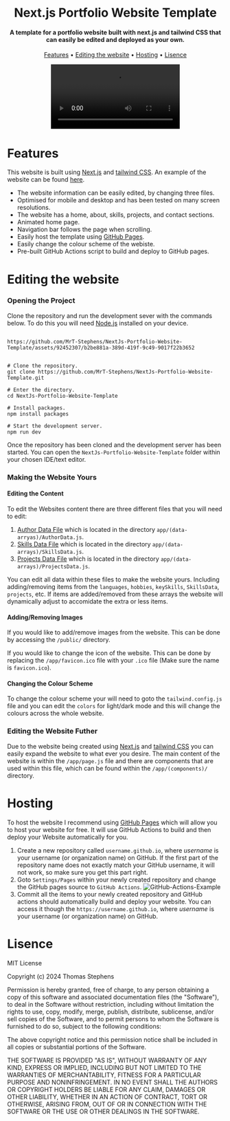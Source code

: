 

<h1 align="center">
  <br>
  Next.js Portfolio Website Template
  <br>
</h1>

<h4 align="center">A template for a portfolio website built with next.js and tailwind CSS that can easily be edited and deployed as your own.</h4>

<p align="center">
  <a href="#features">Features</a> •
  <a href="#editing-the-website">Editing the website</a> •
  <a href="#hosting">Hosting</a> •
  <a href="#lisence">Lisence</a>
</p>

<div align="center">
  <video src="https://github.com/MrT-Stephens/NextJs-Portfolio-Website-Template/assets/92452307/8eb377f6-b32f-41b8-8333-fd8c3b6fa5cd"/>
</div>

# Features

This website is built using [Next.js](https://nextjs.org/) and [tailwind CSS](https://tailwindcss.com/). An example of the website can be found [here](https://mrt-stephens.github.io).
- The website information can be easily edited, by changing three files.
- Optimised for mobile and desktop and has been tested on many screen resolutions.
- The website has a home, about, skills, projects, and contact sections.
- Animated home page.
- Navigation bar follows the page when scrolling.
- Easily host the template using [GitHub Pages](https://pages.github.com/).
- Easily change the colour scheme of the webiste.
- Pre-built GitHub Actions script to build and deploy to GitHub pages.

# Editing the website

### Opening the Project
Clone the repository and run the development sever with the commands below. To do this you will need [Node.js](https://nodejs.org/) installed on your device.
```

https://github.com/MrT-Stephens/NextJs-Portfolio-Website-Template/assets/92452307/b2be881a-389d-419f-9c49-9017f22b3652


# Clone the repository.
git clone https://github.com/MrT-Stephens/NextJs-Portfolio-Website-Template.git

# Enter the directory.
cd NextJs-Portfolio-Website-Template

# Install packages.
npm install packages

# Start the development server.
npm run dev
```
Once the repository has been cloned and the development server has been started. You can open the `NextJs-Portfolio-Website-Template` folder within your chosen IDE/text editor.

### Making the Website Yours

#### Editing the Content

To edit the Websites content there are three different files that you will need to edit:
1. [Author Data File](https://github.com/MrT-Stephens/NextJs-Portfolio-Website-Template/blob/main/app/(data-arrays)/AuthorData.js) which is located in the directory `app/(data-arryas)/AuthorData.js`.
2. [Skills Data File](https://github.com/MrT-Stephens/NextJs-Portfolio-Website-Template/blob/main/app/(data-arrays)/SkillsData.js) which is located in the directory `app/(data-arrays)/SkillsData.js`.
3. [Projects Data File](https://github.com/MrT-Stephens/NextJs-Portfolio-Website-Template/blob/main/app/(data-arrays)/ProjectsData.js) which is located in the directory `app/(data-arrays)/ProjectsData.js`. 

You can edit all data within these files to make the website yours. Including adding/removing items from the `languages`, `hobbies`, `keySkills`, `SkillsData`, `projects`, etc. If items are added/removed from these arrays the website will dynamically adjust to accomidate the extra or less items.

#### Adding/Removing Images

If you would like to add/remove images from the website. This can be done by accessing the `/public/` directory.

If you would like to change the icon of the website. This can be done by replacing the `/app/favicon.ico` file with your `.ico` file (Make sure the name is `favicon.ico`).

#### Changing the Colour Scheme

To change the colour scheme your will need to goto the `tailwind.config.js` file and you can edit the `colors` for light/dark mode and this will change the colours across the whole website.

### Editing the Website Futher

Due to the website being created using [Next.js](https://nextjs.org/) and [tailwind CSS](https://tailwindcss.com/) you can easily expand the website to what ever you desire. The main content of the website is within the `/app/page.js` file and there are components that are used within this file, which can be found within the `/app/(components)/` directory.

# Hosting

To host the website I recommend using [GitHub Pages](https://pages.github.com/) which will allow you to host your website for free. It will use GitHub Actions to build and then deploy your Website automatically for you.

1. Create a new repository called `username.github.io`, where _username_ is your username (or organization name) on GitHub. If the first part of the repository name does not exactly match your GitHub username, it will not work, so make sure you get this part right.
2. Goto `Settings/Pages` within your newly created repository and change the GitHub pages source to `GitHub Actions`. 
![GitHub-Actions-Example](https://github.com/MrT-Stephens/NextJs-Portfolio-Website-Template/assets/92452307/cdadc1bc-88d6-425c-9f20-5efee9d2bf64)
4. Commit all the items to your newly created repository and GitHub actions should automatically build and deploy your website. You can access it though the `https://username.github.io`, where _username_ is your username (or organization name) on GitHub.

# Lisence

MIT License

Copyright (c) 2024 Thomas Stephens

Permission is hereby granted, free of charge, to any person obtaining a copy
of this software and associated documentation files (the "Software"), to deal
in the Software without restriction, including without limitation the rights
to use, copy, modify, merge, publish, distribute, sublicense, and/or sell
copies of the Software, and to permit persons to whom the Software is
furnished to do so, subject to the following conditions:

The above copyright notice and this permission notice shall be included in all
copies or substantial portions of the Software.

THE SOFTWARE IS PROVIDED "AS IS", WITHOUT WARRANTY OF ANY KIND, EXPRESS OR
IMPLIED, INCLUDING BUT NOT LIMITED TO THE WARRANTIES OF MERCHANTABILITY,
FITNESS FOR A PARTICULAR PURPOSE AND NONINFRINGEMENT. IN NO EVENT SHALL THE
AUTHORS OR COPYRIGHT HOLDERS BE LIABLE FOR ANY CLAIM, DAMAGES OR OTHER
LIABILITY, WHETHER IN AN ACTION OF CONTRACT, TORT OR OTHERWISE, ARISING FROM,
OUT OF OR IN CONNECTION WITH THE SOFTWARE OR THE USE OR OTHER DEALINGS IN THE
SOFTWARE.
